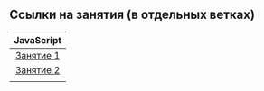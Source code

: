 ## Ссылки на занятия (в отдельных ветках)

|                             JavaScript                              |
| :-----------------------------------------------------------------: |
| [Занятие 1](https://github.com/josserden/blended_38/tree/lesson-01) |
|                            [Занятие 2]()                            |
|                                                                     |
